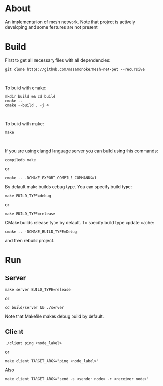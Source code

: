 # About
An implementation of mesh network. Note that project is actively developing and some features are not present

# Build

First to get all necessary files with all dependencies:
```console
git clone https://github.com/masamonoke/mesh-net-pet --recursive
```

</br>

To build with cmake:
```console
mkdir build && cd build
cmake ..
cmake --build . -j 4
```
</br>

To build with make:
```console
make
```
</br>

If you are using clangd language server you can build using this commands:
```console
compiledb make
```
or
```console
cmake .. -DCMAKE_EXPORT_COMPILE_COMMANDS=1
```

By default make builds debug type. You can specify build type:
```console
make BUILD_TYPE=debug
```
or
```console
make BUILD_TYPE=release
```

CMake builds release type by default. To specify build type update cache:
```console
cmake .. -DCMAKE_BUILD_TYPE=Debug 
```
and then rebuild project.

# Run

## Server

```console
make server BUILD_TYPE=release
```

or

```console
cd build/server && ./server
```

Note that Makefile makes debug build by default.

## Client

```console
./client ping <node_label>
```

or

```console
make client TARGET_ARGS="ping <node_label>"
```

Also
```console
make client TARGET_ARGS="send -s <sender node> -r <receiver node>"
```
